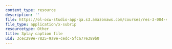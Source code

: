 ```yaml
---
content_type: resource
description: ''
file: https://ol-ocw-studio-app-qa.s3.amazonaws.com/courses/res-3-004-visualizing-materials-science-fall-2017/3cec299e78259a9ecedc5fca77e389b0_qNzfiYTo50I.srt
file_type: application/x-subrip
resourcetype: Other
title: 3play caption file
uid: 3cec299e-7825-9a9e-cedc-5fca77e389b0
---
```

